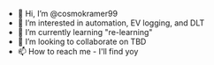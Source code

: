 - 👋 Hi, I’m @cosmokramer99
- 👀 I’m interested in automation, EV logging, and DLT
- 🌱 I’m currently learning "re-learning"
- 💞️ I’m looking to collaborate on TBD
- 📫 How to reach me - I'll find yoy

<!---
cosmokramer99/cosmokramer99 is a ✨ special ✨ repository because its `README.md` (this file) appears on your GitHub profile.
You can click the Preview link to take a look at your changes.
--->
